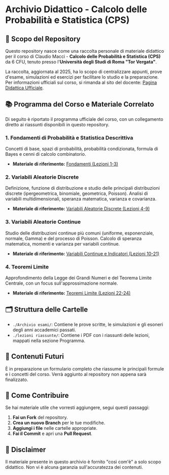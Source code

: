 # Archivio Didattico - Calcolo delle Probabilità e Statistica (CPS)

## 🎯 Scopo del Repository

Questo repository nasce come una raccolta personale di materiale didattico per il corso di Claudio Macci - **Calcolo delle Probabilità e Statistica (CPS)** da 6 CFU, tenuto presso l'**Università degli Studi di Roma "Tor Vergata"**.

La raccolta, aggiornata al 2025, ha lo scopo di centralizzare appunti, prove d'esame, simulazioni ed esercizi per facilitare lo studio e la preparazione. Per informazioni ufficiali sul corso, si rimanda al sito del docente: [Pagina Didattica Ufficiale](https://www.mat.uniroma2.it/~macci/didattica-corsoST.htm).

## 📚 Programma del Corso e Materiale Correlato

Di seguito è riportato il programma ufficiale del corso, con un collegamento diretto ai riassunti disponibili in questo repository.

### 1. Fondamenti di Probabilità e Statistica Descrittiva
Concetti di base, spazi di probabilità, probabilità condizionata, formula di Bayes e cenni di calcolo combinatorio.
* **Materiale di riferimento:** [Fondamenti (Lezioni 1-3)](./lezioni%20riassunte/CPS___Fondamenti__Lezioni_1_3_.pdf)

### 2. Variabili Aleatorie Discrete
Definizione, funzione di distribuzione e studio delle principali distribuzioni discrete (ipergeometrica, binomiale, geometrica, Poisson). Analisi di variabili multidimensionali, speranza matematica, varianza e covarianza.
* **Materiale di riferimento:** [Variabili Aleatorie Discrete (Lezioni 4-9)](./lezioni%20riassunte/CPS___Variabili_Aleatorie_Discrete__Lezioni_4_9_.pdf)

### 3. Variabili Aleatorie Continue
Studio delle distribuzioni continue più comuni (uniforme, esponenziale, normale, Gamma) e del processo di Poisson. Calcolo di speranza matematica, momenti e varianza per variabili continue.
* **Materiale di riferimento:** [Variabili Continue e Indicatori (Lezioni 10-21)](./lezioni%20riassunte/CPS___Variabili_Continue_e_Indicatori__Lezioni_10_21_.pdf)

### 4. Teoremi Limite
Approfondimento della Legge dei Grandi Numeri e del Teorema Limite Centrale, con un focus sull'approssimazione normale.
* **Materiale di riferimento:** [Teoremi Limite (Lezioni 22-24)](./lezioni%20riassunte/CPS___Teoremi_Limite__Lezioni_22_24_.pdf)

## 🗂️ Struttura delle Cartelle

* `./Archivio esami/`: Contiene le prove scritte, le simulazioni e gli esoneri degli anni accademici passati.
* `./lezioni riassunte/`: Contiene i PDF con i riassunti delle lezioni, mappati nella sezione Programma.

## 🚀 Contenuti Futuri

È in preparazione un formulario completo che riassume le principali formule e i concetti del corso. Verrà aggiunto al repository non appena sarà finalizzato.

## 🤝 Come Contribuire

Se hai materiale utile che vorresti aggiungere, segui questi passaggi:
1.  **Fai un Fork** del repository.
2.  **Crea un nuovo Branch** per le tue modifiche.
3.  **Aggiungi i file** nelle cartelle appropriate.
4.  **Fai il Commit** e apri una **Pull Request**.

## 📝 Disclaimer

Il materiale presente in questo archivio è fornito "così com'è" a solo scopo didattico. Non vi è alcuna garanzia sull'accuratezza dei contenuti.
